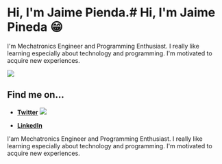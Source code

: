 # Hi, I'm Jaime Pienda.# Hi, I'm Jaime Pineda 😁

I'm Mechatronics Engineer and Programming Enthusiast. I really like learning especially about technology and programming. I'm motivated to acquire new experiences.

<img src="https://image.flaticon.com/icons/svg/733/733579.svg"/>

## Find me on...

* [**Twitter**](http://www.twitter.com/jpin730) ![][twitter-logo]

* [**LinkedIn**](http://www.linkedin.com/in/jpin730)

[twitter-logo]: https://image.flaticon.com/icons/svg/733/733579.svg

I'am Mechatronics Engineer and Programming Enthusiast. I really like learning especially about technology and programming. I'm motivated to acquire new experiences.
